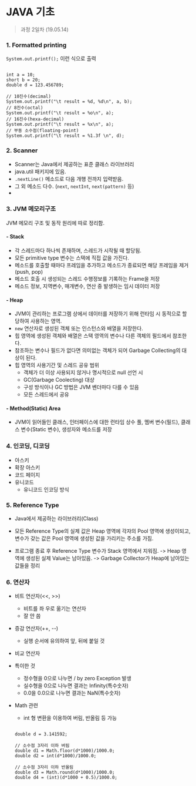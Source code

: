 JAVA 기초
=========

> 과정 2일차 (19.05.14)

### 1. Formatted printing
`System.out.printf();` 이런 식으로 출력
<pre><code>
int a = 10;
short b = 20;
double d = 123.456789;

// 10진수(decimal)
System.out.printf("\t result = %d, %d\n", a, b);
// 8진수(octal)
System.out.printf("\t result = %o\n", a);
// 16진수(hexa-decimal)
System.out.printf("\t result = %x\n", a);
// 부동 소수점(floating-point)
System.out.printf("\t result = %1.3f \n", d);
</code></pre>

### 2. Scanner
- Scanner는 Java에서 제공하는 표준 클래스 라이브러리
- java.util 패키지에 있음.
- `.nextLine()` 메소드로 다음 개행 전까지 입력받음.
- 그 외 메소드 다수. (`next`, `nextInt`, `next(pattern)` 등)
-

### 3. JVM 메모리구조

JVM 메모리 구조 및 동작 원리에 따로 정리함.

#### - __Stack__
  - 각 스레드마다 하나씩 존재하며, 스레드가 시작될 때 할당됨.
  - 모든 primitive type 변수는 스택에 직접 값을 가진다. 
  - 메소드를 호출할 때마다 프레임을 추가하고 메소드가 종료되면 해당 프레임을 제거 (push, pop)
  - 메소드 호출 시 생성되는 스레드 수행정보를 기록하는 Frame을 저장
  - 메소드 정보, 지역변수, 매개변수, 연산 중 발생하는 임시 데이터 저장

#### - __Heap__
  - JVM이 관리하는 프로그램 상에서 데이터를 저장하기 위해 런타임 시 동적으로 할당하여 사용하는 영역.
  - `new` 연산자로 생성된 객체 또는 인스턴스와 배열을 저장한다.
  - 힙 영역에 생성된 객체와 배열은 스택 영역의 변수나 다른 객체의 필드에서 참조한다.
  - 참조하는 변수나 필드가 없다면 의미없는 객체가 되어 Garbage Collecting의 대상이 된다.
  - 힙 영역의 사용기간 및 스레드 공유 범위
    - 객체가 더 이상 사용되지 않거나 명시적으로 null 선언 시
    - GC(Garbage Coolecting) 대상
    - 구성 방식이나 GC 방법은 JVM 벤더마다 다를 수 있음
    - 모든 스레드에서 공유

#### - __Method(Static) Area__
  - JVM이 읽어들인 클래스, 인터페이스에 대한 런타임 상수 풀, 멤버 변수(필드), 클래스 변수(Static 변수), 생성자와 메소드를 저장

  


### 4. 인코딩, 디코딩
- 아스키
- 확장 아스키
- 코드 페이지
- 유니코드
  - 유니코드 인코딩 방식

### 5. Reference Type
- Java에서 제공하는 라이브러리(Class)

- 모든 Reference Type의 실제 값은 Heap 영역에 각자의 Pool 영역에 생성이되고,
 변수가 갖는 값은 Pool 영역에 생성된 값을 가리키는 주소를 가짐.

- 프로그램 종료 후 Reference Type 변수가 Stack 영역에서 지워짐.
-> Heap 영역에 생성된 실제 Value는 남아있음. -> Garbage Collector가 Heap에 남아있는 값들을 정리


### 6. 연산자
- 비트 연산자(<<, >>)
  - 비트를 좌 우로 옮기는 연산자
  - 잘 안 씀

- 증감 연산자(++, --)
  - 실행 순서에 유의하여 앞, 뒤에 붙일 것

- 비교 연산자

- 특이한 것
  - 정수형을 0으로 나누면 / by zero Exception 발생
  - 실수형을 0으로 나누면 결과는 Infinity(특수숫자)
  - 0.0을 0.0으로 나누면 결과는 NaN(특수숫자)

- Math 관련
  - int 형 변환을 이용하여 버림, 반올림 등 가능
  <pre><code>
  double d = 3.141592;

  // 소수점 3자리 이하 버림
  double d1 = Math.floor(d*1000)/1000.0;
  double d2 = int(d*1000)/1000.0;

  // 소수점 3자리 이하 반올림
  double d3 = Math.round(d*1000)/1000.0;
  double d4 = (int)(d*1000 + 0.5)/1000.0;
  </code></pre>
